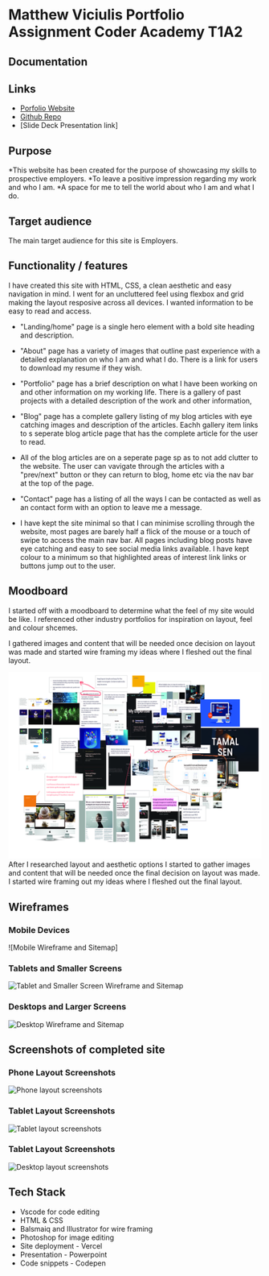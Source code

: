 # **Matthew Viciulis Portfolio Assignment Coder Academy T1A2**

## **Documentation**


## **Links**

- [Porfolio Website](https://portfolio-website-sigma-umber.vercel.app/index.html)
- [Github Repo](https://github.com/MattViciulis/portfolio-website)
- [Slide Deck Presentation link]

## **Purpose**
*This website has been created for the purpose of showcasing my skills to prospective employers.
*To leave a positive impression regarding my work and who I am.
*A space for me to tell the world about who I am and what I do.



## **Target audience**
The main target audience for this site is Employers.


## **Functionality / features**
I have created this site with HTML, CSS, a clean aesthetic and easy navigation in mind. I went for an uncluttered feel using flexbox and grid making the layout resposive across all devices. I wanted information to be easy to read and access.

* "Landing/home" page is a single hero element with a bold site heading and description. 

* "About" page has a variety of images that outline past experience with a detailed explanation on who I am and what I do. There is a link for users to download my resume if they wish.
  
* "Portfolio" page has a brief description on what I have been working on and other information on my working life. There is a gallery of past projects with a detailed description of the work and other information,
  
* "Blog" page has a complete gallery listing of my blog articles with eye catching images and description of the articles. Eachh gallery item links to s seperate blog article page that has the complete article for the user to read.
  
* All of the blog articles are on a seperate page sp as to not add clutter to the website. The user can vavigate through the articles with a "prev/next" button or they can return to blog, home etc via the nav bar at the top of the page.
  
* "Contact" page has a listing of all the ways I can be contacted as well as an contact form with an option to leave me a message. 
  
* I have kept the site minimal so that I can minimise scrolling through the website, most pages are barely half a flick of the mouse or a touch of swipe to access the main nav bar.
All pages including blog posts have eye catching and easy to see social media links available.
I have kept colour to a minimum so that highlighted areas of interest link links or buttons jump out to the user.



## **Moodboard**
I started off with a moodboard to determine what the feel of my site would be like. I referenced other industry portfolios for inspiration on layout, feel and colour shcemes.

I gathered images and content that will be needed once decision on layout was made and started wire framing my ideas where I fleshed out the final layout.

![Website concept planning Moodboard](Images/PortfolioWebsiteMoodboard.jpg)
After I researched layout and aesthetic options I started to gather images and content that will be needed once the final decision on layout was made.
I started wire framing out my ideas where I fleshed out the final layout.
## **Wireframes**

### Mobile Devices

![Mobile Wireframe and Sitemap]

### Tablets and Smaller Screens
![Tablet and Smaller Screen Wireframe and Sitemap](./TabletMockupWireframe.jpg)

### Desktops and Larger Screens

![Desktop Wireframe and Sitemap](./DesktopMockupWireframe.jpg)

## **Screenshots of completed site**

### Phone Layout Screenshots

![Phone layout screenshots](./Screenshot-phone-compiled.jpg)

### Tablet Layout Screenshots

![Tablet layout screenshots](./Screenshot-tablet-compiled.jpg)

### Tablet Layout Screenshots

![Desktop layout screenshots](./Screenshot-desktop-compiled.jpg)


## **Tech Stack**

* Vscode for code editing
* HTML & CSS
* Balsmaiq and Illustrator for wire framing
* Photoshop for image editing
* Site deployment - Vercel
* Presentation - Powerpoint
* Code snippets - Codepen
